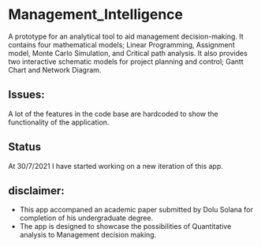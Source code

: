 # Management_Intelligence
A prototype for an analytical tool to aid management decision-making. It contains four mathematical models; Linear Programming, Assignment model, Monte Carlo Simulation, and Critical path analysis. It also provides two interactive schematic models for project planning and control; Gantt Chart and Network Diagram.

## Issues:
A lot of the features in the code base are hardcoded to show the functionality of the application.

## Status
At 30/7/2021 I have started working on a new iteration of this app. 

## disclaimer:
* This app accompaned an academic paper submitted by Dolu Solana for completion of his undergraduate degree.
* The app is designed to showcase the possibilities of Quantitative analysis to Management decision making.


